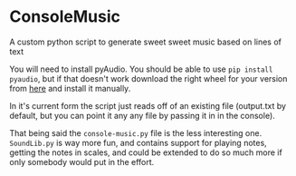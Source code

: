 # ConsoleMusic
A custom python script to generate sweet sweet music based on lines of text

You will need to install pyAudio. You should be able to use `pip install pyaudio`, but if that doesn't work download the right wheel for your version from [here](https://www.lfd.uci.edu/~gohlke/pythonlibs/#pyaudio) and install it manually.

In it's current form the script just reads off of an existing file (output.txt by default, but you can point it any any file by passing it in in the console). 

That being said the `console-music.py` file is the less interesting one. `SoundLib.py` is way more fun, and contains support for playing notes, getting the notes in scales, and could be extended to do so much more if only somebody would put in the effort.
